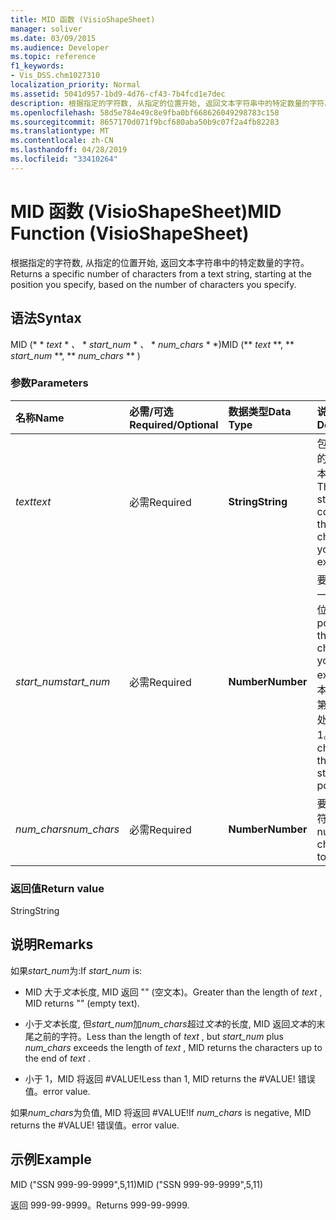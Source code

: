 ```yaml
---
title: MID 函数 (VisioShapeSheet)
manager: soliver
ms.date: 03/09/2015
ms.audience: Developer
ms.topic: reference
f1_keywords:
- Vis_DSS.chm1027310
localization_priority: Normal
ms.assetid: 5041d957-1bd9-4d76-cf43-7b4fcd1e7dec
description: 根据指定的字符数, 从指定的位置开始, 返回文本字符串中的特定数量的字符。
ms.openlocfilehash: 58d5e784e49c8e9fba0bf668626049298783c158
ms.sourcegitcommit: 8657170d071f9bcf680aba50b9c07f2a4fb82283
ms.translationtype: MT
ms.contentlocale: zh-CN
ms.lasthandoff: 04/28/2019
ms.locfileid: "33410264"
---
```

# <a name="mid-function-visioshapesheet"></a><span data-ttu-id="84b42-103">MID 函数 (VisioShapeSheet)</span><span class="sxs-lookup"><span data-stu-id="84b42-103">MID Function (VisioShapeSheet)</span></span>

<span data-ttu-id="84b42-104">根据指定的字符数, 从指定的位置开始, 返回文本字符串中的特定数量的字符。</span><span class="sxs-lookup"><span data-stu-id="84b42-104">Returns a specific number of characters from a text string, starting at the position you specify, based on the number of characters you specify.</span></span>
  
## <a name="syntax"></a><span data-ttu-id="84b42-105">语法</span><span class="sxs-lookup"><span data-stu-id="84b42-105">Syntax</span></span>

<span data-ttu-id="84b42-106">MID (\* \* *text* \* *、* \* *start_num* \* *、* \* *num_chars* \* \*)</span><span class="sxs-lookup"><span data-stu-id="84b42-106">MID (\*\* *text* \*\*, \*\* *start_num* \*\*, \*\* *num_chars* \*\* )</span></span> 
  
### <a name="parameters"></a><span data-ttu-id="84b42-107">参数</span><span class="sxs-lookup"><span data-stu-id="84b42-107">Parameters</span></span>

|<span data-ttu-id="84b42-108">**名称**</span><span class="sxs-lookup"><span data-stu-id="84b42-108">**Name**</span></span>|<span data-ttu-id="84b42-109">**必需/可选**</span><span class="sxs-lookup"><span data-stu-id="84b42-109">**Required/Optional**</span></span>|<span data-ttu-id="84b42-110">**数据类型**</span><span class="sxs-lookup"><span data-stu-id="84b42-110">**Data Type**</span></span>|<span data-ttu-id="84b42-111">**说明**</span><span class="sxs-lookup"><span data-stu-id="84b42-111">**Description**</span></span>|
|:-----|:-----|:-----|:-----|
| <span data-ttu-id="84b42-112">_text_</span><span class="sxs-lookup"><span data-stu-id="84b42-112">_text_</span></span> <br/> |<span data-ttu-id="84b42-113">必需</span><span class="sxs-lookup"><span data-stu-id="84b42-113">Required</span></span>  <br/> |<span data-ttu-id="84b42-114">**String**</span><span class="sxs-lookup"><span data-stu-id="84b42-114">**String**</span></span> <br/> |<span data-ttu-id="84b42-115">包含要提取的字符的文本字符串。</span><span class="sxs-lookup"><span data-stu-id="84b42-115">The text string that contains the characters you want to extract.</span></span>  <br/> |
| <span data-ttu-id="84b42-116">_start_num_</span><span class="sxs-lookup"><span data-stu-id="84b42-116">_start_num_</span></span> <br/> |<span data-ttu-id="84b42-117">必需</span><span class="sxs-lookup"><span data-stu-id="84b42-117">Required</span></span>  <br/> |<span data-ttu-id="84b42-118">**Number**</span><span class="sxs-lookup"><span data-stu-id="84b42-118">**Number**</span></span> <br/> |<span data-ttu-id="84b42-119">要提取的第一个字符的位置。</span><span class="sxs-lookup"><span data-stu-id="84b42-119">The position of the first character you want to extract.</span></span> <span data-ttu-id="84b42-120">文本字符串中第一个字符处于位置 1。</span><span class="sxs-lookup"><span data-stu-id="84b42-120">The first character in the text string is position 1.</span></span>  <br/> |
| <span data-ttu-id="84b42-121">_num_chars_</span><span class="sxs-lookup"><span data-stu-id="84b42-121">_num_chars_</span></span> <br/> |<span data-ttu-id="84b42-122">必需</span><span class="sxs-lookup"><span data-stu-id="84b42-122">Required</span></span>  <br/> |<span data-ttu-id="84b42-123">**Number**</span><span class="sxs-lookup"><span data-stu-id="84b42-123">**Number**</span></span> <br/> |<span data-ttu-id="84b42-124">要返回的字符数。</span><span class="sxs-lookup"><span data-stu-id="84b42-124">The number of characters to return.</span></span>  <br/> |
   
### <a name="return-value"></a><span data-ttu-id="84b42-125">返回值</span><span class="sxs-lookup"><span data-stu-id="84b42-125">Return value</span></span>

<span data-ttu-id="84b42-126">String</span><span class="sxs-lookup"><span data-stu-id="84b42-126">String</span></span>
  
## <a name="remarks"></a><span data-ttu-id="84b42-127">说明</span><span class="sxs-lookup"><span data-stu-id="84b42-127">Remarks</span></span>

<span data-ttu-id="84b42-128">如果*start_num*为:</span><span class="sxs-lookup"><span data-stu-id="84b42-128">If  *start_num*  is:</span></span> 
  
- <span data-ttu-id="84b42-129">MID 大于*文本*长度, MID 返回 "" (空文本)。</span><span class="sxs-lookup"><span data-stu-id="84b42-129">Greater than the length of  *text*  , MID returns "" (empty text).</span></span> 
    
- <span data-ttu-id="84b42-130">小于*文本*长度, 但*start_num*加*num_chars*超过*文本*的长度, MID 返回*文本*的末尾之前的字符。</span><span class="sxs-lookup"><span data-stu-id="84b42-130">Less than the length of  *text*  , but  *start_num*  plus  *num_chars*  exceeds the length of  *text*  , MID returns the characters up to the end of  *text*  .</span></span> 
    
- <span data-ttu-id="84b42-131">小于 1，MID 将返回 #VALUE!</span><span class="sxs-lookup"><span data-stu-id="84b42-131">Less than 1, MID returns the #VALUE!</span></span> <span data-ttu-id="84b42-132">错误值。</span><span class="sxs-lookup"><span data-stu-id="84b42-132">error value.</span></span> 
    
<span data-ttu-id="84b42-133">如果*num_chars*为负值, MID 将返回 #VALUE!</span><span class="sxs-lookup"><span data-stu-id="84b42-133">If  *num_chars*  is negative, MID returns the #VALUE!</span></span> <span data-ttu-id="84b42-134">错误值。</span><span class="sxs-lookup"><span data-stu-id="84b42-134">error value.</span></span> 
  
## <a name="example"></a><span data-ttu-id="84b42-135">示例</span><span class="sxs-lookup"><span data-stu-id="84b42-135">Example</span></span>

<span data-ttu-id="84b42-136">MID ("SSN 999-99-9999",5,11)</span><span class="sxs-lookup"><span data-stu-id="84b42-136">MID ("SSN 999-99-9999",5,11)</span></span> 
  
<span data-ttu-id="84b42-137">返回 999-99-9999。</span><span class="sxs-lookup"><span data-stu-id="84b42-137">Returns 999-99-9999.</span></span> 
  

